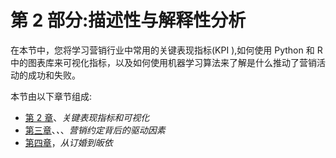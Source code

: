 

# 第 2 部分:描述性与解释性分析

在本节中，您将学习营销行业中常用的关键表现指标(KPI ),如何使用 Python 和 R 中的图表库来可视化指标，以及如何使用机器学习算法来了解是什么推动了营销活动的成功和失败。

本节由以下章节组成:

*   [第 2 章](1fb7a852-d8fa-43f6-9807-6e3292dfa280.xhtml)、*关键表现指标和可视化*
*   [第三章](ce2c2775-9817-4b18-972c-db8e8c629b74.xhtml)、*、*、*营销约定背后的驱动因素*
*   [第四章](a9f09970-4826-46d0-8bfd-5796702c5629.xhtml)，*从订婚到皈依*